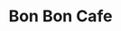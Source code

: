 ---
title: Bon Bon Cafe
tags: john
image: /files/Bon_Bon_Cafe/Bon_Bon_Cafe_2000.jpg
imageBase: Bon_Bon_Cafe
alt: Little cafe on a street with patrons sitting outside on stools.
imageDate: June 2007
location: Hanoi, Vietnam
camera: Canon Powershot SD550
metaDescription: Little cafe on a street with patrons sitting outside on stools.
---